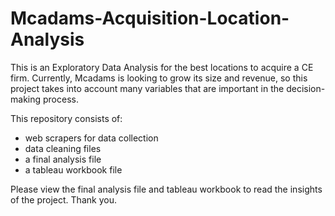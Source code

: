 # Mcadams-Acquisition-Location-Analysis

This is an Exploratory Data Analysis for the best locations to acquire a CE firm. Currently, Mcadams is looking to grow its size and revenue, so this project takes into account many variables that are important in the decision-making process.

This repository consists of:
- web scrapers for data collection
- data cleaning files
- a final analysis file
- a tableau workbook file

Please view the final analysis file and tableau workbook to read the insights of the project. Thank you.
